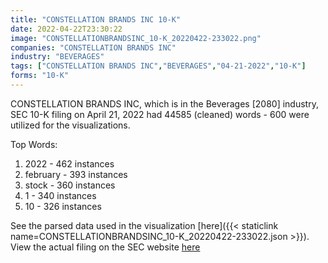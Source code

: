 ```yaml
---
title: "CONSTELLATION BRANDS INC 10-K"
date: 2022-04-22T23:30:22
image: "CONSTELLATIONBRANDSINC_10-K_20220422-233022.png"
companies: "CONSTELLATION BRANDS INC"
industry: "BEVERAGES"
tags: ["CONSTELLATION BRANDS INC","BEVERAGES","04-21-2022","10-K"]
forms: "10-K"
---
```

CONSTELLATION BRANDS INC, which is in the Beverages [2080] industry, SEC 10-K filing on April 21, 2022 had 44585 (cleaned) words - 600 were utilized for the visualizations.

Top Words:
1. 2022 - 462 instances
2. february - 393 instances
3. stock - 360 instances
4. 1 - 340 instances
5. 10 - 326 instances


See the parsed data used in the visualization [here]({{< staticlink name=CONSTELLATIONBRANDSINC_10-K_20220422-233022.json >}}).  
View the actual filing on the SEC website [here](https://www.sec.gov/Archives/edgar/data/16918/0000016918-22-000069.txt)